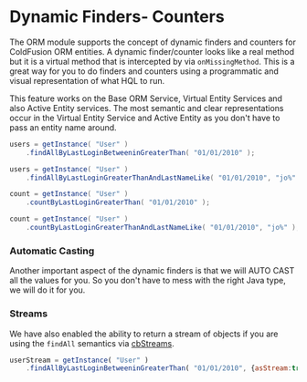 # Dynamic Finders- Counters

The ORM module supports the concept of dynamic finders and counters for ColdFusion ORM entities. A dynamic finder/counter looks like a real method but it is a virtual method that is intercepted by via `onMissingMethod`. This is a great way for you to do finders and counters using a programmatic and visual representation of what HQL to run.

This feature works on the Base ORM Service, Virtual Entity Services and also Active Entity services. The most semantic and clear representations occur in the Virtual Entity Service and Active Entity as you don't have to pass an entity name around.

```java
users = getInstance( "User" )
    .findAllByLastLoginBetweeninGreaterThan( "01/01/2010" );

users = getInstance( "User" )
    .findAllByLastLoginGreaterThanAndLastNameLike( "01/01/2010", "jo%" );

count = getInstance( "User" )
    .countByLastLoginGreaterThan( "01/01/2010" );

count = getInstance( "User" )
    .countByLastLoginGreaterThanAndLastNameLike( "01/01/2010", "jo%" );
```

### Automatic Casting

Another important aspect of the dynamic finders is that we will AUTO CAST all the values for you.  So you don't have to mess with the right Java type, we will do it for you.

### Streams

We have also enabled the ability to return a stream of objects if you are using the `findAll` semantics via [cbStreams](https://forgebox.io/view/cbStreams).

```javascript
userStream = getInstance( "User" )
    .findAllByLastLoginBetweeninGreaterThan( "01/01/2010", {asStream:true} );
```

